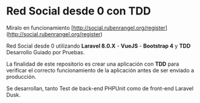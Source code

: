 # Red Social desde 0 con TDD

Miralo en funcionamiento [http://social.rubenrangel.org/register] (http://social.rubenrangel.org/register)

Red Social desde 0 utilizando **Laravel 8.0.X** - **VueJS** - **Bootstrap 4** y **TDD** Desarrollo Guiado por Pruebas.

La finalidad de este repositorio es crear una aplicación con __TDD__ para verificar el correcto funcionamiento de la aplicación antes de ser enviado a producción.

Se desarrollan, tanto Test de back-end PHPUnit como de front-end Laravel Dusk.
